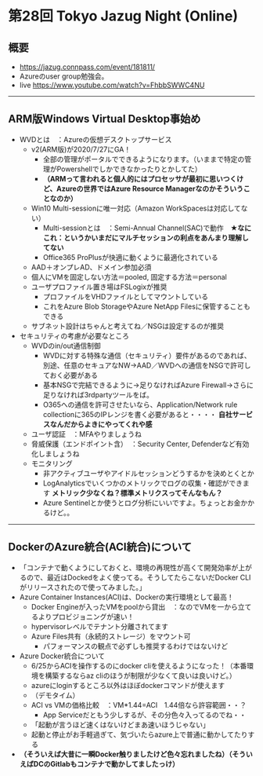 # 第28回 Tokyo Jazug Night (Online)

## 概要

* <https://jazug.connpass.com/event/181811/>
* Azureのuser group勉強会。
* live <https://www.youtube.com/watch?v=FhbbSWWC4NU>

---

## ARM版Windows Virtual Desktop事始め

* WVDとは　：Azureの仮想デスクトップサービス
    * v2(ARM版)が2020/7/27にGA！
        * 全部の管理がポータルでできるようになります。（いままで特定の管理がPowershellでしかできなかったりとかしてた）
        * **（ARMって言われると個人的にはプロセッサが最初に思いつくけど、Azureの世界ではAzure Resource Managerなのかそういうことなのか）**
    * Win10 Multi-sessionに唯一対応（Amazon WorkSpacesは対応してない）
        * Multi-sessionとは　：Semi-Annual Channel(SAC)で動作　**★なにこれ：というかいまだにマルチセッションの利点をあんまり理解してない**
        * Office365 ProPlusが快適に動くように最適化されている
    * AAD＋オンプレAD、ドメイン参加必須
    * 個人にVMを固定しない方法＝pooled, 固定する方法＝personal
    * ユーザプロファイル置き場はFSLogixが推奨
        * プロファイルをVHDファイルとしてマウントしている
        * これをAzure Blob StorageやAzure NetApp Filesに保管することもできる
    * サブネット設計はちゃんと考えてね／NSGは設定するのが推奨
* セキュリティの考慮が必要なところ
    * WVDのin/out通信制御
        * WVDに対する特殊な通信（セキュリティ）要件があるのであれば、別途、任意のセキュアなNW→AAD／WVDへの通信をNSGで許可しておく必要がある
        * 基本NSGで完結できるように→足りなければAzure Firewall→さらに足りなければ3rdpartyツールをば。
        * O365への通信を許可させたいなら、Application/Network rule collectionに365のIPレンジを書く必要があると・・・・ **自社サービスなんだからよきにやってくれや感**
    * ユーザ認証　：MFAやりましょうね
    * 脅威保護（エンドポイント含）　：Security Center, Defenderなど有効化しましょうね
    * モニタリング
        * 非アクティブユーザやアイドルセッションどうするかを決めとくとか
        * LogAnalyticsでいくつかのメトリックでログの収集・確認ができます **メトリック少なくね？標準メトリクスってそんなもん？**
        * Azure Sentinelとか使うとログ分析にいいですよ。ちょっとお金かかるけど。。

---

## DockerのAzure統合(ACI統合)について

* 「コンテナで動くようにしておくと、環境の再現性が高くて開発効率が上がるので、最近はDockedをよく使ってる。そうしてたらこないだDocker CLIがリリースされたので使ってみました。」
* Azure Container Instances(ACI)は、Dockerの実行環境として最高！
    * Docker Engineが入ったVMをpoolから貸出　：なのでVMを一から立てるよりプロビジョニングが速い！
    * hypervisorレベルでテナント分離されてます
    * Azure Files共有（永続的ストレージ）をマウント可
        * パフォーマンスの観点で必ずしも推奨するわけではないけど
* Azure Docker統合について
    * 6/25からACIを操作するのにdocker cliを使えるようになった！（本番環境を構築するならaz cliのほうが制限が少なくて良いは良いけど。）
    * azureにloginするところ以外はほぼdockerコマンドが使えます
    * （デモタイム）
    * ACI vs VMの価格比較　：VM*1.44=ACI　1.44倍なら許容範囲・・？
        * App Serviceだともう少しするが、その分色々入ってるのでね・・
    * 「起動が言うほど速くはないけどまあ速いほうじゃない」
    * 起動と停止がお手軽過ぎて、気づいたらazure上で普通に動かしてたりする
* **（そういえば大昔に一瞬Docker触りましたけど色々忘れましたね）（そういえばDCのGitlabもコンテナで動かしてましたっけ）**